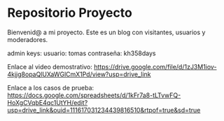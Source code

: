 # Repositorio Proyecto
 
 Bienvenid@ a mi proyecto. Este es un blog con visitantes, usuarios y moderadores.

 admin keys: usuario: tomas contraseña: kh358days

 Enlace al video demostrativo: https://drive.google.com/file/d/1zJ3M1iov-4kjjg8opaQlUXaWGlCmX1Pd/view?usp=drive_link

 Enlace a los casos de prueba: https://docs.google.com/spreadsheets/d/1kFr7a8-tLTvwFQ-HoXgCVqbE4qc1UtYH/edit?usp=drive_link&ouid=111617031234439816510&rtpof=true&sd=true
